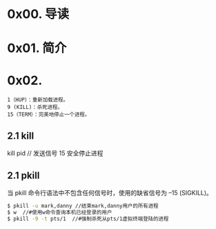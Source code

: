 # 0x00. 导读

# 0x01. 简介

# 0x02. 

```
1（HUP）：重新加载进程。
9 (KILL)：杀死进程。
15（TERM）：完美地停止一个进程。
```

## 2.1 kill


kill pid // 发送信号 15 安全停止进程

## 2.1 pkill

当 pkill 命令行语法中不包含任何信号时，使用的缺省信号为 –15 (SIGKILL)。

```bash
$ pkill -u mark,danny //结束mark,danny用户的所有进程
$ w  //#使用w命令查询本机已经登录的用户
$ pkill -9 -t pts/1  //#强制杀死从pts/1虚拟终端登陆的进程
```